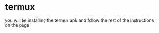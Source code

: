 # termux

you will be installing the termux apk and follow the rest of the instructions on the page
